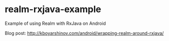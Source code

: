 # realm-rxjava-example
Example of using Realm with RxJava on Android

Blog post: http://kboyarshinov.com/android/wrapping-realm-around-rxjava/